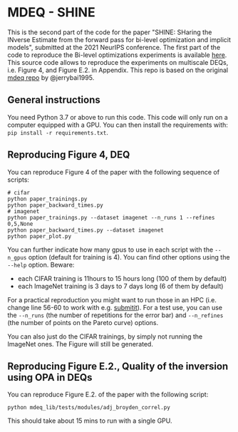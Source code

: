 # MDEQ - SHINE

This is the second part of the code for the paper "SHINE: SHaring the INverse Estimate from the forward pass for bi-level optimization and implicit models", submitted at the 2021 NeurIPS conference.
The first part of the code to reproduce the Bi-level optimizations experiments is available [here](https://github.com/zaccharieramzi/hoag/tree/shine).
This source code allows to reproduce the experiments on multiscale DEQs, i.e. Figure 4, and Figure E.2. in Appendix.
This repo is based on the original [mdeq repo](https://github.com/locuslab/mdeq) by @jerrybai1995.

## General instructions

You need Python 3.7 or above to run this code.
This code will only run on a computer equipped with a GPU.
You can then install the requirements with: `pip install -r requirements.txt`.


## Reproducing Figure 4, DEQ

You can reproduce Figure 4 of the paper with the following sequence of scripts:
```
# cifar
python paper_trainings.py
python paper_backward_times.py
# imagenet
python paper_trainings.py --dataset imagenet --n_runs 1 --refines 0,5,None
python paper_backward_times.py --dataset imagenet
python paper_plot.py
```

You can further indicate how many gpus to use in each script with the `--n_gpus` option (default for training is 4).
You can find other options using the `--help` option.
Beware:
- each CIFAR training is 11hours to 15 hours long (100 of them by default)
- each ImageNet training is 3 days to 7 days long (6 of them by default)

For a practical reproduction you might want to run those in an HPC (i.e. change line 56-60 to work with e.g. [submitit](https://github.com/facebookincubator/submitit)).
For a test use, you can use the `--n_runs` (the number of repetitions for the error bar) and `--n_refines` (the number of points on the Pareto curve) options.

You can also just do the CIFAR trainings, by simply not running the ImageNet ones.
The Figure will still be generated.

## Reproducing Figure E.2., Quality of the inversion using OPA in DEQs

You can reproduce Figure E.2. of the paper with the following script:

```
python mdeq_lib/tests/modules/adj_broyden_correl.py
```

This should take about 15 mins to run with a single GPU.
